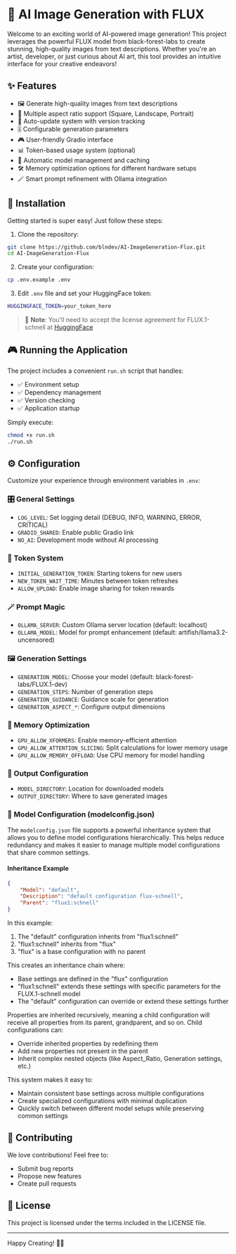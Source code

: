 # 🎨 AI Image Generation with FLUX

Welcome to an exciting world of AI-powered image generation! This project leverages the powerful FLUX model from black-forest-labs to create stunning, high-quality images from text descriptions. Whether you're an artist, developer, or just curious about AI art, this tool provides an intuitive interface for your creative endeavors!

## ✨ Features

- 🖼️ Generate high-quality images from text descriptions
- 🎯 Multiple aspect ratio support (Square, Landscape, Portrait)
- 🔄 Auto-update system with version tracking
- 🎚️ Configurable generation parameters
- 🎮 User-friendly Gradio interface
- 📊 Token-based usage system (optional)
- 💾 Automatic model management and caching
- 🛠️ Memory optimization options for different hardware setups
- 🪄 Smart prompt refinement with Ollama integration

## 🚀 Installation

Getting started is super easy! Just follow these steps:

1. Clone the repository:
```bash
git clone https://github.com/blndev/AI-ImageGeneration-Flux.git
cd AI-ImageGeneration-Flux
```

2. Create your configuration:
```bash
cp .env.example .env
```

3. Edit `.env` file and set your HuggingFace token:
```bash
HUGGINGFACE_TOKEN=your_token_here
```

> 📝 **Note**: You'll need to accept the license agreement for FLUX.1-schnell at [HuggingFace](https://huggingface.co/black-forest-labs/FLUX.1-schnell)

## 🎮 Running the Application

The project includes a convenient `run.sh` script that handles:
- ✅ Environment setup
- ✅ Dependency management
- ✅ Version checking
- ✅ Application startup

Simply execute:
```bash
chmod +x run.sh
./run.sh
```

## ⚙️ Configuration

Customize your experience through environment variables in `.env`:

### 🎛️ General Settings
- `LOG_LEVEL`: Set logging detail (DEBUG, INFO, WARNING, ERROR, CRITICAL)
- `GRADIO_SHARED`: Enable public Gradio link
- `NO_AI`: Development mode without AI processing

### 🎫 Token System
- `INITIAL_GENERATION_TOKEN`: Starting tokens for new users
- `NEW_TOKEN_WAIT_TIME`: Minutes between token refreshes
- `ALLOW_UPLOAD`: Enable image sharing for token rewards

### 🪄 Prompt Magic
- `OLLAMA_SERVER`: Custom Ollama server location (default: localhost)
- `OLLAMA_MODEL`: Model for prompt enhancement (default: artifish/llama3.2-uncensored)

### 🖼️ Generation Settings
- `GENERATION_MODEL`: Choose your model (default: black-forest-labs/FLUX.1-dev)
- `GENERATION_STEPS`: Number of generation steps
- `GENERATION_GUIDANCE`: Guidance scale for generation
- `GENERATION_ASPECT_*`: Configure output dimensions

### 💾 Memory Optimization
- `GPU_ALLOW_XFORMERS`: Enable memory-efficient attention
- `GPU_ALLOW_ATTENTION_SLICING`: Split calculations for lower memory usage
- `GPU_ALLOW_MEMORY_OFFLOAD`: Use CPU memory for model handling

### 🎯 Output Configuration
- `MODEL_DIRECTORY`: Location for downloaded models
- `OUTPUT_DIRECTORY`: Where to save generated images

### 📝 Model Configuration (modelconfig.json)

The `modelconfig.json` file supports a powerful inheritance system that allows you to define model configurations hierarchically. This helps reduce redundancy and makes it easier to manage multiple model configurations that share common settings.

#### Inheritance Example
```json
{
    "Model": "default",
    "Description": "default configuration flux-schnell",
    "Parent": "flux1:schnell"
}
```

In this example:
1. The "default" configuration inherits from "flux1:schnell"
2. "flux1:schnell" inherits from "flux"
3. "flux" is a base configuration with no parent

This creates an inheritance chain where:
- Base settings are defined in the "flux" configuration
- "flux1:schnell" extends these settings with specific parameters for the FLUX.1-schnell model
- The "default" configuration can override or extend these settings further

Properties are inherited recursively, meaning a child configuration will receive all properties from its parent, grandparent, and so on. Child configurations can:
- Override inherited properties by redefining them
- Add new properties not present in the parent
- Inherit complex nested objects (like Aspect_Ratio, Generation settings, etc.)

This system makes it easy to:
- Maintain consistent base settings across multiple configurations
- Create specialized configurations with minimal duplication
- Quickly switch between different model setups while preserving common settings

## 🤝 Contributing

We love contributions! Feel free to:
- Submit bug reports
- Propose new features
- Create pull requests

## 📜 License

This project is licensed under the terms included in the LICENSE file.

---

Happy Creating! 🎨✨
